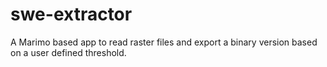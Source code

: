 # swe-extractor
A Marimo based app to read raster files and export a binary version based on a user defined threshold.
